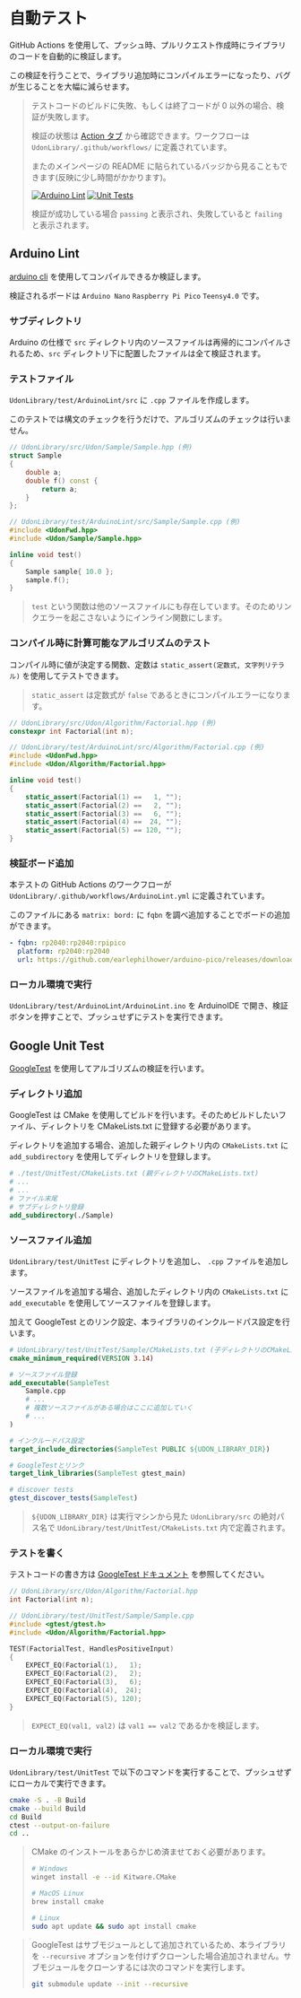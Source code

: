 # 自動テスト

GitHub Actions を使用して、プッシュ時、プルリクエスト作成時にライブラリのコードを自動的に検証します。

この検証を行うことで、ライブラリ追加時にコンパイルエラーになったり、バグが生じることを大幅に減らせます。

> テストコードのビルドに失敗、もしくは終了コードが 0 以外の場合、検証が失敗します。
>
> 検証の状態は [Action タブ](https://github.com/udonrobo/UdonLibrary/actions) から確認できます。ワークフローは `UdonLibrary/.github/workflows/` に定義されています。
>
> またのメインページの README に貼られているバッジから見ることもできます(反映に少し時間がかかります)。
>
> [![Arduino Lint](https://github.com/udonrobo/UdonLibrary/actions/workflows/ArduinoLint.yml/badge.svg)](https://github.com/udonrobo/UdonLibrary/actions/workflows/ArduinoLint.yml) [![Unit Tests](https://github.com/udonrobo/UdonLibrary/actions/workflows/UnitTest.yml/badge.svg)](https://github.com/udonrobo/UdonLibrary/actions/workflows/UnitTest.yml)
>
> 検証が成功している場合 `passing` と表示され、失敗していると `failing` と表示されます。

## Arduino Lint

[arduino cli](https://github.com/arduino/arduino-cli) を使用してコンパイルできるか検証します。

検証されるボードは `Arduino Nano` `Raspberry Pi Pico` `Teensy4.0` です。

### サブディレクトリ

Arduino の仕様で `src` ディレクトリ内のソースファイルは再帰的にコンパイルされるため、`src` ディレクトリ下に配置したファイルは全て検証されます。

### テストファイル

`UdonLibrary/test/ArduinoLint/src` に `.cpp` ファイルを作成します。

このテストでは構文のチェックを行うだけで、アルゴリズムのチェックは行いません。

```cpp
// UdonLibrary/src/Udon/Sample/Sample.hpp (例)
struct Sample
{
    double a;
    double f() const {
        return a;
    }
};
```

```cpp
// UdonLibrary/test/ArduinoLint/src/Sample/Sample.cpp (例)
#include <UdonFwd.hpp>
#include <Udon/Sample/Sample.hpp>

inline void test()
{
    Sample sample{ 10.0 };
    sample.f();
}
```

> `test` という関数は他のソースファイルにも存在しています。そのためリンクエラーを起こさないようにインライン関数にします。

### コンパイル時に計算可能なアルゴリズムのテスト

コンパイル時に値が決定する関数、定数は `static_assert(定数式, 文字列リテラル)` を使用してテストできます。

> `static_assert` は定数式が `false` であるときにコンパイルエラーになります。

```cpp
// UdonLibrary/src/Udon/Algorithm/Factorial.hpp (例)
constexpr int Factorial(int n);
```

```cpp
// UdonLibrary/test/ArduinoLint/src/Algorithm/Factorial.cpp (例)
#include <UdonFwd.hpp>
#include <Udon/Algorithm/Factorial.hpp>

inline void test()
{
    static_assert(Factorial(1) ==   1, "");
    static_assert(Factorial(2) ==   2, "");
    static_assert(Factorial(3) ==   6, "");
    static_assert(Factorial(4) ==  24, "");
    static_assert(Factorial(5) == 120, "");
}
```

### 検証ボード追加

本テストの GitHub Actions のワークフローが `UdonLibrary/.github/workflows/ArduinoLint.yml` に定義されています。

このファイルにある `matrix: bord:` に `fqbn` を調べ追加することでボードの追加ができます。

```yml
- fqbn: rp2040:rp2040:rpipico
  platform: rp2040:rp2040
  url: https://github.com/earlephilhower/arduino-pico/releases/download/global/package_rp2040_index.json
```

### ローカル環境で実行

`UdonLibrary/test/ArduinoLint/ArduinoLint.ino` を ArduinoIDE で開き、検証ボタンを押すことで、プッシュせずにテストを実行できます。

## Google Unit Test

[GoogleTest](https://github.com/google/googletest) を使用してアルゴリズムの検証を行います。

### ディレクトリ追加

GoogleTest は CMake を使用してビルドを行います。そのためビルドしたいファイル、ディレクトリを CMakeLists.txt に登録する必要があります。

ディレクトリを追加する場合、追加した親ディレクトリ内の `CMakeLists.txt` に `add_subdirectory` を使用してディレクトリを登録します。

```cmake
# ./test/UnitTest/CMakeLists.txt (親ディレクトリのCMakeLists.txt)
# ...
# ...
# ファイル末尾
# サブディレクトリ登録
add_subdirectory(./Sample)
```

### ソースファイル追加

`UdonLibrary/test/UnitTest` にディレクトリを追加し、 `.cpp` ファイルを追加します。

ソースファイルを追加する場合、追加したディレクトリ内の `CMakeLists.txt` に `add_executable` を使用してソースファイルを登録します。

加えて GoogleTest とのリンク設定、本ライブラリのインクルードパス設定を行います。

```cmake
# UdonLibrary/test/UnitTest/Sample/CMakeLists.txt (子ディレクトリのCMakeLists.txt)
cmake_minimum_required(VERSION 3.14)

# ソースファイル登録
add_executable(SampleTest
    Sample.cpp
    # ...
    # 複数ソースファイルがある場合はここに追加していく
    # ...
)

# インクルードパス設定
target_include_directories(SampleTest PUBLIC ${UDON_LIBRARY_DIR})

# GoogleTestとリンク
target_link_libraries(SampleTest gtest_main)

# discover tests
gtest_discover_tests(SampleTest)
```

> `${UDON_LIBRARY_DIR}` は実行マシンから見た `UdonLibrary/src` の絶対パス名で `UdonLibrary/test/UnitTest/CMakeLists.txt` 内で定義されます。

### テストを書く

テストコードの書き方は [GoogleTest ドキュメント](https://google.github.io/googletest/reference/testing.html) を参照してください。

```cpp
// UdonLibrary/src/Udon/Algorithm/Factorial.hpp
int Factorial(int n);
```

```cpp
// UdonLibrary/test/UnitTest/Sample/Sample.cpp
#include <gtest/gtest.h>
#include <Udon/Algorithm/Factorial.hpp>

TEST(FactorialTest, HandlesPositiveInput)
{
    EXPECT_EQ(Factorial(1),   1);
    EXPECT_EQ(Factorial(2),   2);
    EXPECT_EQ(Factorial(3),   6);
    EXPECT_EQ(Factorial(4),  24);
    EXPECT_EQ(Factorial(5), 120);
}
```

> `EXPECT_EQ(val1, val2)` は `val1 == val2` であるかを検証します。

### ローカル環境で実行

`UdonLibrary/test/UnitTest` で以下のコマンドを実行することで、プッシュせずにローカルで実行できます。

```sh
cmake -S . -B Build
cmake --build Build
cd Build
ctest --output-on-failure
cd ..
```

> CMake のインストールをあらかじめ済ませておく必要があります。
>
> ```sh
> # Windows
> winget install -e --id Kitware.CMake
> ```
>
> ```sh
> # MacOS Linux
> brew install cmake
> ```
>
> ```sh
> # Linux
> sudo apt update && sudo apt install cmake
> ```

> GoogleTest はサブモジュールとして追加されているため、本ライブラリを `--recursive` オプションを付けずクローンした場合追加されません。サブモジュールをクローンするには次のコマンドを実行します。
>
> ```sh
> git submodule update --init --recursive
> ```
